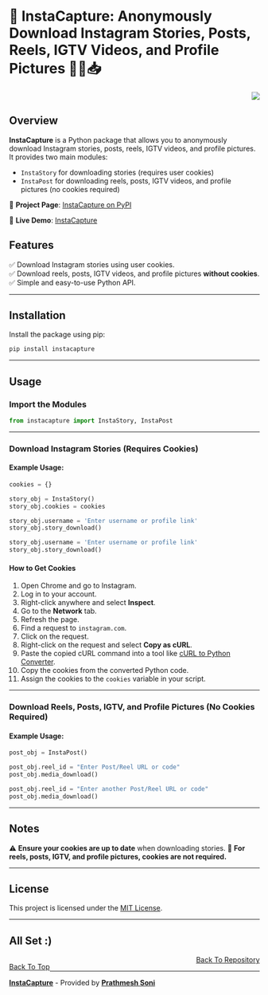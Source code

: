 # 📸 InstaCapture: Anonymously Download Instagram Stories, Posts, Reels, IGTV Videos, and Profile Pictures 🕵️‍♂️📥

<p id="top" align="right">
  <a href="https://github.com/PrathmeshSoni">
  <img src="https://custom-icons-badges.vercel.app/github/visitors/?username=instacapture">
  </a> 
</p>

## Overview
**InstaCapture** is a Python package that allows you to anonymously download Instagram stories, posts, reels, IGTV videos, and profile pictures. It provides two main modules:

- `InstaStory` for downloading stories (requires user cookies)
- `InstaPost` for downloading reels, posts, IGTV videos, and profile pictures (no cookies required)

📌 **Project Page**: [InstaCapture on PyPI](https://pypi.org/project/instacapture/)

📌 **Live Demo**: [InstaCapture](https://instacapture.stuffs.me/instacapture/)

## Features
✅ Download Instagram stories using user cookies.  
✅ Download reels, posts, IGTV videos, and profile pictures **without cookies**.  
✅ Simple and easy-to-use Python API.

---

## Installation
Install the package using pip:

```bash
pip install instacapture
```

---

## Usage

### **Import the Modules**
```python
from instacapture import InstaStory, InstaPost
```

---

### **Download Instagram Stories (Requires Cookies)**

#### **Example Usage:**
```python
cookies = {}

story_obj = InstaStory()
story_obj.cookies = cookies

story_obj.username = 'Enter username or profile link'
story_obj.story_download()

story_obj.username = 'Enter username or profile link'
story_obj.story_download()
```

#### **How to Get Cookies**
1. Open Chrome and go to Instagram.
2. Log in to your account.
3. Right-click anywhere and select **Inspect**.
4. Go to the **Network** tab.
5. Refresh the page.
6. Find a request to `instagram.com`.
7. Click on the request.
8. Right-click on the request and select **Copy as cURL**.
9. Paste the copied cURL command into a tool like [cURL to Python Converter](https://curlconvert.vercel.app/).
10. Copy the cookies from the converted Python code.
11. Assign the cookies to the `cookies` variable in your script.

---

### **Download Reels, Posts, IGTV, and Profile Pictures (No Cookies Required)**

#### **Example Usage:**
```python
post_obj = InstaPost()

post_obj.reel_id = "Enter Post/Reel URL or code"
post_obj.media_download()

post_obj.reel_id = "Enter another Post/Reel URL or code"
post_obj.media_download()
```

---

## Notes
⚠️ **Ensure your cookies are up to date** when downloading stories.
📌 **For reels, posts, IGTV, and profile pictures, cookies are not required.**

---

## License
This project is licensed under the [MIT License](https://github.com/prathmeshsoni/InstaCapture?tab=MIT-1-ov-file).

---

## All Set :)

<p style="float:left;" align="left">
  <a href="#top">Back To Top</a>
</p>

<p style="text-align:right;" align="right">
  <a href="https://github.com/PrathmeshSoni/InstaCapture" target="_blank">Back To Repository</a>
</p>


---
**<a href="https://instacapture.stuffs.me?ref=footer-github" target="_blank">InstaCapture</a>** - Provided by **<a href="https://soniprathmesh.com?ref=footer-github" target="_blank">Prathmesh Soni</a>**
